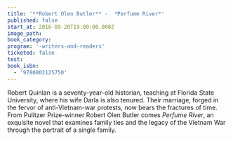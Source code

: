 ```yaml
---
title: '**Robert Olen Butler** -  *Perfume River*'
published: false
start_at: 2016-09-20T19:00:00.000Z
image_path:
book_category:
program: '-writers-and-readers'
ticketed: false
test:
book_isbn:
  - '9780802125750'
---
```



Robert Quinlan is a seventy-year-old historian, teaching at Florida State University, where his wife Darla is also tenured. Their marriage, forged in the fervor of anti-Vietnam-war protests, now bears the fractures of time. From Pulitzer Prize-winner Robert Olen Butler comes *Perfume River*, an exquisite novel that examines family ties and the legacy of the Vietnam War through the portrait of a single family.